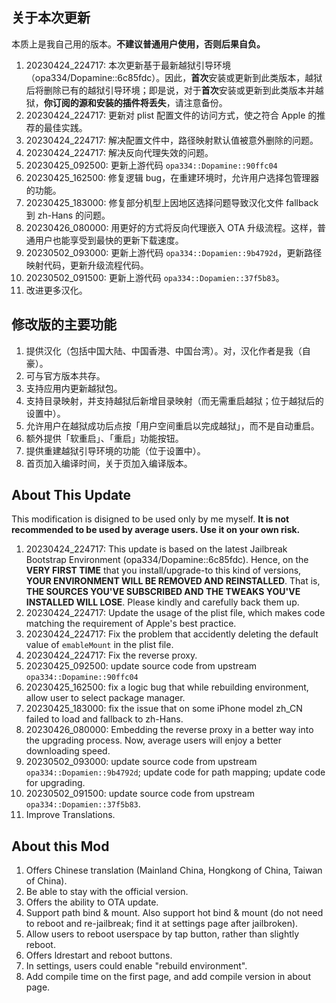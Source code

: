 ## 关于本次更新

本质上是我自己用的版本。**不建议普通用户使用，否则后果自负。**

1. 20230424_224717: 本次更新基于最新越狱引导环境（opa334/Dopamine::6c85fdc）。因此，**首次**安装或更新到此类版本，越狱后将删除已有的越狱引导环境；即是说，对于**首次**安装或更新到此类版本并越狱，**你订阅的源和安装的插件将丢失**，请注意备份。
2. 20230424_224717: 更新对 plist 配置文件的访问方式，使之符合 Apple 的推荐的最佳实践。
3. 20230424_224717: 解决配置文件中，路径映射默认值被意外删除的问题。
4. 20230424_224717: 解决反向代理失效的问题。
5. 20230425_092500: 更新上游代码 `opa334::Dopamine::90ffc04`
6. 20230425_162500: 修复逻辑 bug，在重建环境时，允许用户选择包管理器的功能。
7. 20230425_183000: 修复部分机型上因地区选择问题导致汉化文件 fallback 到 zh-Hans 的问题。
8. 20230426_080000: 用更好的方式将反向代理嵌入 OTA 升级流程。这样，普通用户也能享受到最快的更新下载速度。
9. 20230502_093000: 更新上游代码 `opa334::Dopamien::9b4792d`，更新路径映射代码，更新升级流程代码。
10. 20230502_091500: 更新上游代码 `opa334::Dopamien::37f5b83`。
11. 改进更多汉化。

## 修改版的主要功能

1. 提供汉化（包括中国大陆、中国香港、中国台湾）。对，汉化作者是我（自豪）。
2. 可与官方版本共存。
3. 支持应用内更新越狱包。
4. 支持目录映射，并支持越狱后新增目录映射（而无需重启越狱；位于越狱后的设置中）。
5. 允许用户在越狱成功后点按「用户空间重启以完成越狱」，而不是自动重启。
6. 额外提供「软重启」、「重启」功能按钮。
7. 提供重建越狱引导环境的功能（位于设置中）。
8. 首页加入编译时间，关于页加入编译版本。

## About This Update

This modification is disigned to be used only by me myself. **It is not recommended to be used by average users. Use it on your own risk.**

1. 20230424_224717: This update is based on the latest Jailbreak Bootstrap Environment (opa334/Dopamine::6c85fdc). Hence, on the **VERY FIRST TIME** that you install/upgrade-to this kind of versions, **YOUR ENVIRONMENT WILL BE REMOVED AND REINSTALLED**. That is, **THE SOURCES YOU'VE SUBSCRIBED AND THE TWEAKS YOU'VE INSTALLED WILL LOSE**. Please kindly and carefully back them up.
2. 20230424_224717: Update the usage of the plist file, which makes code matching the requirement of Apple's best practice.
3. 20230424_224717: Fix the problem that accidently deleting the default value of `emableMount` in the plist file.
4. 20230424_224717: Fix the reverse proxy.
5. 20230425_092500: update source code from upstream `opa334::Dopamine::90ffc04`
6. 20230425_162500: fix a logic bug that while rebuilding environment, allow user to select package manager.
7. 20230425_183000: fix the issue that on some iPhone model zh_CN failed to load and fallback to zh-Hans.
8. 20230426_080000: Embedding the reverse proxy in a better way into the upgrading process. Now, average users will enjoy a better downloading speed.
9. 20230502_093000: update source code from upstream `opa334::Dopamien::9b4792d`; update code for path mapping; update code for upgrading.
10. 20230502_091500: update source code from upstream `opa334::Dopamien::37f5b83`.
11. Improve Translations.

## About this Mod

1. Offers Chinese translation (Mainland China, Hongkong of China, Taiwan of China).
2. Be able to stay with the official version.
3. Offers the ability to OTA update.
4. Support path bind & mount. Also support hot bind & mount (do not need to reboot and re-jailbreak; find it at settings page after jailbroken).
5. Allow users to reboot userspace by tap button, rather than slightly reboot.
6. Offers ldrestart and reboot buttons.
7. In settings, users could enable "rebuild environment".
8. Add compile time on the first page, and add compile version in about page.
